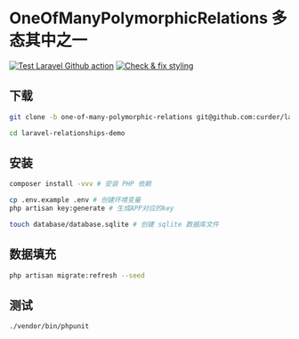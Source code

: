 # OneOfManyPolymorphicRelations 多态其中之一

[![Test Laravel Github action](https://github.com/curder/laravel-relationships-demo/actions/workflows/run-test.yml/badge.svg?branch=one-of-many-polymorphic-relations)](https://github.com/curder/laravel-relationships-demo/actions/workflows/run-test.yml)
[![Check & fix styling](https://github.com/curder/laravel-relationships-demo/actions/workflows/php-cs-fixer.yml/badge.svg?branch=one-of-many-polymorphic-relations)](https://github.com/curder/laravel-relationships-demo/actions/workflows/php-cs-fixer.yml)

## 下载

```bash
git clone -b one-of-many-polymorphic-relations git@github.com:curder/laravel-relationships-demo.git

cd laravel-relationships-demo
```

## 安装

```bash
composer install -vvv # 安装 PHP 依赖

cp .env.example .env # 创建环境变量
php artisan key:generate # 生成APP对应的key

touch database/database.sqlite # 创建 sqlite 数据库文件
```

## 数据填充

```bash
php artisan migrate:refresh --seed
```

## 测试

```bash
./vendor/bin/phpunit
```


